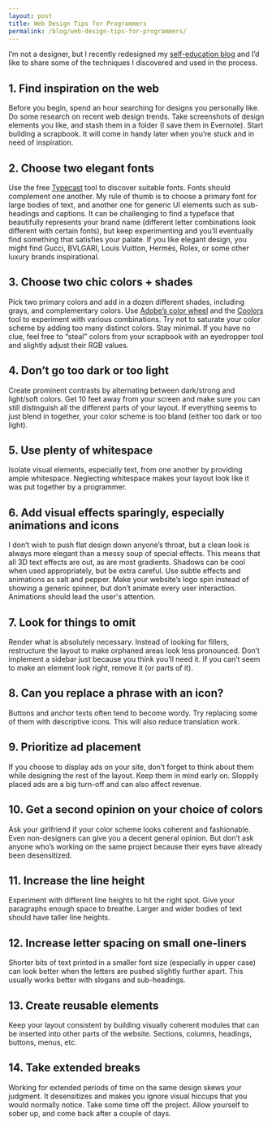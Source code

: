 ```yaml
---
layout: post
title: Web Design Tips for Programmers
permalink: /blog/web-design-tips-for-programmers/
---
```


I’m not a designer, but I recently redesigned my
[self-education blog](http://www.self-learner.com) and I’d like to share some
of the techniques I discovered and used in the process.

## 1. Find inspiration on the web

Before you begin, spend an hour searching for designs you personally like. Do
some research on recent web design trends. Take screenshots of design elements
you like, and stash them in a folder (I save them in Evernote). Start building
a scrapbook. It will come in handy later when you’re stuck and in need of
inspiration.

## 2. Choose two elegant fonts

Use the free [Typecast](https://typecast.com/) tool to discover suitable fonts.
Fonts should complement one another. My rule of thumb is to choose a primary
font for large bodies of text, and another one for generic UI elements such as
sub-headings and captions. It can be challenging to find a typeface that
beautifully represents your brand name (different letter combinations look
different with certain fonts), but keep experimenting and you’ll eventually
find something that satisfies your palate. If you like elegant design, you
might find Gucci, BVLGARI, Louis Vuitton, Hermès, Rolex, or some other luxury
brands inspirational.

## 3. Choose two chic colors + shades

Pick two primary colors and add in a dozen different shades, including grays,
and complementary colors. Use
[Adobe’s color wheel](https://color.adobe.com/create/color-wheel/) and
the [Coolors](https://coolors.co) tool to experiment with various combinations.
Try not to saturate your color scheme by adding too many distinct colors. Stay
minimal. If you have no clue, feel free to “steal” colors from your scrapbook
with an eyedropper tool and slightly adjust their RGB values.

## 4. Don’t go too dark or too light

Create prominent contrasts by alternating between dark/strong and light/soft
colors. Get 10 feet away from your screen and make sure you can still
distinguish all the different parts of your layout. If everything seems to just
blend in together, your color scheme is too bland (either too dark or too
light).

## 5. Use plenty of whitespace

Isolate visual elements, especially text, from one another by providing ample
whitespace. Neglecting whitespace makes your layout look like it was put
together by a programmer.

## 6. Add visual effects sparingly, especially animations and icons

I don’t wish to push flat design down anyone’s throat, but a clean look is
always more elegant than a messy soup of special effects. This means that all
3D text effects are out, as are most gradients. Shadows can be cool when used
appropriately, but be extra careful. Use subtle effects and animations as salt
and pepper. Make your website’s logo spin instead of showing a generic spinner,
but don’t animate every user interaction. Animations should lead the user's
attention.

## 7. Look for things to omit

Render what is absolutely necessary. Instead of looking for fillers,
restructure the layout to make orphaned areas look less pronounced. Don’t
implement a sidebar just because you think you’ll need it. If you can’t seem to
make an element look right, remove it (or parts of it).

## 8. Can you replace a phrase with an icon?

Buttons and anchor texts often tend to become wordy. Try replacing some of them
with descriptive icons. This will also reduce translation work.

## 9. Prioritize ad placement

If you choose to display ads on your site, don’t forget to think about them
while designing the rest of the layout. Keep them in mind early on. Sloppily
placed ads are a big turn-off and can also affect revenue.

## 10. Get a second opinion on your choice of colors

Ask your girlfriend if your color scheme looks coherent and fashionable. Even
non-designers can give you a decent general opinion. But don’t ask anyone
who’s working on the same project because their eyes have already been
desensitized.

## 11. Increase the line height

Experiment with different line heights to hit the right spot. Give your
paragraphs enough space to breathe. Larger and wider bodies of text should
have taller line heights.

## 12. Increase letter spacing on small one-liners

Shorter bits of text printed in a smaller font size (especially in upper case)
can look better when the letters are pushed slightly further apart. This
usually works better with slogans and sub-headings.

## 13. Create reusable elements

Keep your layout consistent by building visually coherent modules that can be
inserted into other parts of the website. Sections, columns, headings, buttons,
menus, etc.

## 14. Take extended breaks

Working for extended periods of time on the same design skews your judgment. It
desensitizes and makes you ignore visual hiccups that you would normally
notice. Take some time off the project. Allow yourself to sober up, and come
back after a couple of days.
